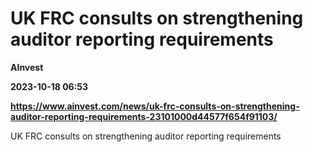 # UK FRC consults on strengthening auditor reporting requirements
**AInvest**

**2023-10-18 06:53**

**https://www.ainvest.com/news/uk-frc-consults-on-strengthening-auditor-reporting-requirements-23101000d44577f654f91103/**

UK FRC consults on strengthening auditor reporting requirements